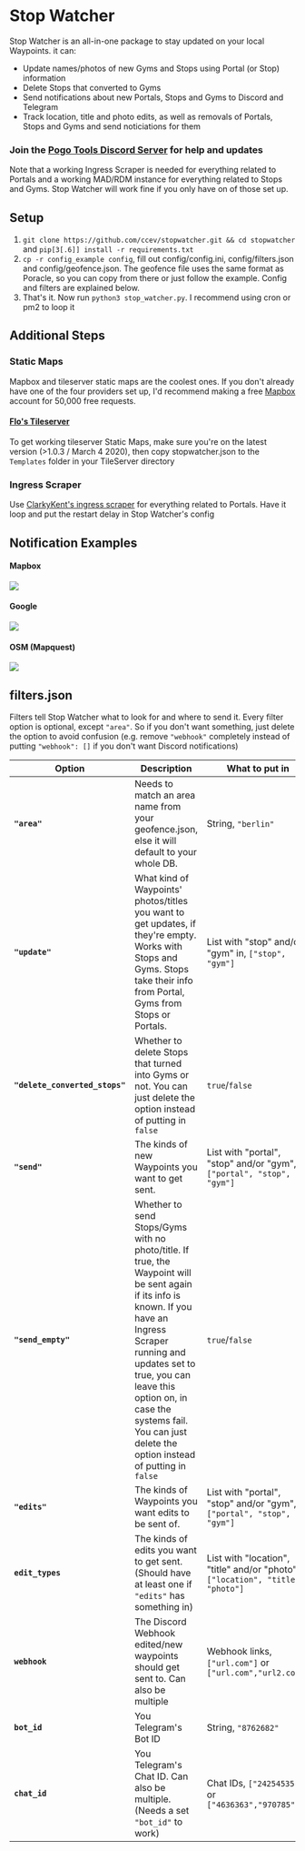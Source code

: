 # Stop Watcher
Stop Watcher is an all-in-one package to stay updated on your local Waypoints. it can:
- Update names/photos of new Gyms and Stops using Portal (or Stop) information
- Delete Stops that converted to Gyms
- Send notifications about new Portals, Stops and Gyms to Discord and Telegram
- Track location, title and photo edits, as well as removals of Portals, Stops and Gyms and send noticiations for them

### Join the [Pogo Tools Discord Server](https://discord.gg/CWFyy6s) for help and updates

Note that a working Ingress Scraper is needed for everything related to Portals and a working MAD/RDM instance for everything related to Stops and Gyms. Stop Watcher will work fine if you only have on of those set up.

## Setup
1. `git clone https://github.com/ccev/stopwatcher.git && cd stopwatcher` and `pip[3[.6]] install -r requirements.txt`
2. `cp -r config_example config`, fill out config/config.ini, config/filters.json and config/geofence.json. The geofence file uses the same format as Poracle, so you can copy from there or just follow the example. Config and filters are explained below.
3. That's it. Now run `python3 stop_watcher.py`. I recommend using cron or pm2 to loop it

## Additional Steps
### Static Maps
Mapbox and tileserver static maps are the coolest ones. If you don't already have one of the four providers set up, I'd recommend making a free [Mapbox](https://www.mapbox.com/) account for 50,000 free requests.

#### [Flo's Tileserver](https://github.com/123FLO321/SwiftTileserverCache)
To get working tileserver Static Maps, make sure you're on the latest version (>1.0.3 / March 4 2020), then copy stopwatcher.json to the `Templates` folder in your TileServer directory

### Ingress Scraper
Use [ClarkyKent's ingress scraper](https://github.com/ClarkyKent/ingress_scraper) for everything related to Portals. Have it loop and put the restart delay in Stop Watcher's config

## Notification Examples
#### Mapbox
![](https://i.imgur.com/AvBkt8O.png)
#### Google
![](https://i.imgur.com/ETd8Jig.png)
#### OSM (Mapquest)
![](https://i.imgur.com/X0M1Esh.png)

## filters.json
Filters tell Stop Watcher what to look for and where to send it. Every filter option is optional, except `"area"`. So if you don't want something, just delete the option to avoid confusion (e.g. remove `"webhook"` completely instead of putting `"webhook": []` if you don't want Discord notifications)

| Option | Description | What to put in
|-|-|-|
| **`"area"`** | Needs to match an area name from your geofence.json, else it will default to your whole DB. | String, `"berlin"`
| **`"update"`** | What kind of Waypoints' photos/titles you want to get updates, if they're empty. Works with Stops and Gyms. Stops take their info from Portal, Gyms from Stops or Portals. | List with "stop" and/or "gym" in, `["stop", "gym"]` |
| **`"delete_converted_stops"`** | Whether to delete Stops that turned into Gyms or not. You can just delete the option instead of putting in `false` | `true`/`false` |
| **`"send"`** | The kinds of new Waypoints you want to get sent. | List with "portal", "stop" and/or "gym", `["portal", "stop", "gym"]` |
| **`"send_empty"`** | Whether to send Stops/Gyms with no photo/title. If true, the Waypoint will be sent again if its info is known. If you have an Ingress Scraper running and updates set to true, you can leave this option on, in case the systems fail. You can just delete the option instead of putting in `false` | `true`/`false`
| **`"edits"`** | The kinds of Waypoints you want edits to be sent of. | List with "portal", "stop" and/or "gym", `["portal", "stop", "gym"]` |
| **`edit_types`** | The kinds of edits you want to get sent. (Should have at least one if `"edits"` has something in) | List with "location", "title" and/or "photo", `["location", "title", "photo"]` |
| **`webhook`** | The Discord Webhook edited/new waypoints should get sent to. Can also be multiple | Webhook links, `["url.com"]` or `["url.com","url2.com"]` |
| **`bot_id`** | You Telegram's Bot ID | String, `"8762682"` |
| **`chat_id`** | You Telegram's Chat ID. Can also be multiple. (Needs a set `"bot_id"` to work) | Chat IDs, `["24254535"]` or `["4636363","970785"]` |
